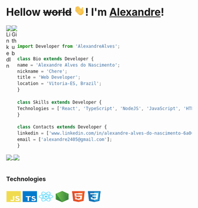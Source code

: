 # Hellow ~~world~~ <img src="https://raw.githubusercontent.com/parth-27/parth-27/master/Hi.gif" width="30px">! I'm [Alexandre](https://www.linkedin.com/in/alexandre-alves-do-nascimento-6a0615269/)!
<a href="https://www.linkedin.com/in/alexandre-alves-do-nascimento-6a0615269/">
  <img align="left" alt="LinkedIn" width="15px" src="https://cdn.jsdelivr.net/npm/simple-icons@v3/icons/linkedin.svg" />
</a>

<a href="https://github.com/Cherezin">
  <img align="left" alt="Github" width="15px" src="https://cdn.jsdelivr.net/npm/simple-icons@v3/icons/github.svg" />
</a>
</br></br>

```javascript
import Developer from 'AlexandreAlves';

class Bio extends Developer {
name = 'Alexandre Alves do Nascimento';
nickname = 'Chere';
title = 'Web Developer';
location = 'Vitoria-ES, Brazil';
}

class Skills extends Developer {
Technologies = ['React', 'TypeScript', 'NodeJS', 'JavaScript', 'HTML', 'CSS' ]
}

class Contacts extends Developer {
linkedin = ['www.linkedin.com/in/alexandre-alves-do-nascimento-6a0615269/'];
email = ['alexandre2405@gmail.com'];
}
```
<a href="https://github.com/Cherezin/github-readme-stats">
  <img height=200 align="center" src="https://github-readme-stats.vercel.app/api?username=Cherezin&show_icons=true&theme=monokai" />
</a>
<a href="https://github.com/Cherezin/convoychat">
  <img height=200 align="center" src="https://github-readme-stats.vercel.app/api/top-langs?username=Cherezin&layout=compact&langs_count=8&card_width=320&theme=monokai" />
</a>



<div>

  <div style="display: inline_block"><br>  
    <h3>Technologies<h3/>
    <img align="center" alt="Chere-Js" height="30" width="40" src="https://raw.githubusercontent.com/devicons/devicon/master/icons/javascript/javascript-plain.svg">
    <img align="center" alt="Chere-Ts" height="30" width="40" src="https://raw.githubusercontent.com/devicons/devicon/master/icons/typescript/typescript-plain.svg">
    <img align="center" alt="Chere-React" height="30" width="40" src="https://raw.githubusercontent.com/devicons/devicon/master/icons/react/react-original.svg">
    <img align="center" alt="Chere-CSS" height="30" width="40" src="https://raw.githubusercontent.com/devicons/devicon/master/icons/nodejs/nodejs-original.svg">
    <img align="center" alt="Chere-HTML" height="30" width="40" src="https://raw.githubusercontent.com/devicons/devicon/master/icons/html5/html5-original.svg">
    <img align="center" alt="Chere-CSS" height="30" width="40" src="https://raw.githubusercontent.com/devicons/devicon/master/icons/css3/css3-original.svg">
  </div>
</div>
